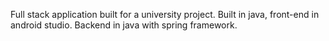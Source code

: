 Full stack application built for a university project. Built in java, front-end in android studio. Backend in java with spring framework.
